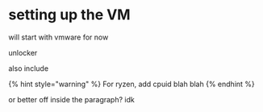 # setting up the VM

will start with vmware for now

unlocker



also include 

{% hint style="warning" %}
For ryzen, add cpuid blah blah
{% endhint %}

or better off inside the paragraph? idk

